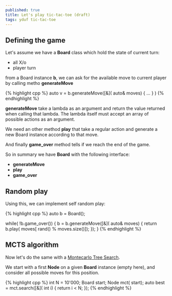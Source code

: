 ```yaml
---
published: true
title: Let's play tic-tac-toe (draft)
tags: yduf tic-tac-toe
---
```


## Defining the game

Let's assume we have a **Board** class which hold the state of current turn:
- all X/o
- player turn

from a Board instance **b**, we can ask for the available move to current player by calling metho **generateMove**

{% highlight cpp %}
auto v =  b.generateMove([&]( auto& moves) { ... } )
{% endhighlight %}

**generateMove** take a lambda as an argument and return the value returned when calling that lambda. The lambda itself must accept an array of possible actions as an argument.

We need an other method **play** that take a regular action and generate a new Board instance according to that move.

And finally **game_over** method tells if we reach the end of the game.

So in summary we have **Board** with the following interface:
- **generateMove**
- **play**
- **game_over**

## Random play

Using this, we can implement self random play:

{% highlight cpp %}
auto b = Board();

while( !b.game_over()) {
    b = b.generateMove([&]( auto& moves) { 
        return b.play( moves[ rand() % moves.size()]);
        });	
}
{% endhighlight %}

## MCTS algorithm 

Now let's do the same with a [Montecarlo Tree Search]().

We start with a first **Node** on a given **Board** instance (empty here),
and consider all possible moves for this position.

{% highlight cpp %}
int N = 10'000;
Board start;
Node<Board> mct( start);
auto best = mct.search([&]( int i) { return i < N; });
{% endhighlight %}
